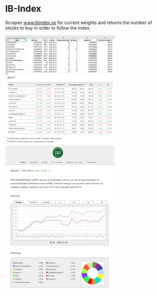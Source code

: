 # IB-Index
Scrapes www.ibindex.se for current weights and returns the number of stocks to buy in order to follow the index.

<img src="https://github.com/hataloo/IB-Index/blob/master/IBIndexShowcase/recommendation.png" width="350">
<img src="https://github.com/hataloo/IB-Index/blob/master/IBIndexShowcase/valuation.png" width="350">
<img src="https://github.com/hataloo/IB-Index/blob/master/IBIndexShowcase/startpage.png" width="350">
